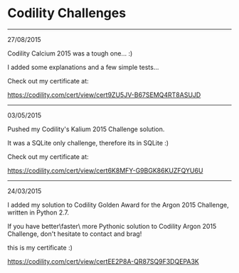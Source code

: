 # Codility Challenges
-----------------------------
27/08/2015

Codility Calcium 2015  was a tough one... :)

I added some explanations and a few simple tests...

Check out my certificate at:

https://codility.com/cert/view/cert9ZU5JV-B67SEMQ4RT8ASUJD

-----------------------------
03/05/2015

Pushed my Codility's Kalium 2015 Challenge solution.

It was a SQLite only challenge, therefore its in SQLite :)

Check out my certificate at:

https://codility.com/cert/view/cert6K8MFY-G9BGK86KUZFQYU6U

-----------------------------
24/03/2015

I added my solution to Codility Golden Award for the Argon 2015 Challenge, written in Python 2.7.

If you have better\faster\ more Pythonic solution to Codility Argon 2015 Challenge, don't hesitate to contact and brag!

this is my certificate :)

https://codility.com/cert/view/certEE2P8A-QR87SQ9F3DQEPA3K
